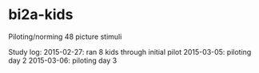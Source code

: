 # bi2a-kids
Piloting/norming 48 picture stimuli

Study log:
2015-02-27: ran 8 kids through initial pilot
2015-03-05: piloting day 2
2015-03-06: piloting day 3